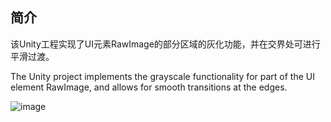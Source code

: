 ## 简介

该Unity工程实现了UI元素RawImage的部分区域的灰化功能，并在交界处可进行平滑过渡。

The Unity project implements the grayscale functionality for part of the UI element RawImage, and allows for smooth transitions at the edges.

![image](https://github.com/user-attachments/assets/7407c1a0-98a9-4b80-8ae5-f7cbe08bc2d3)
